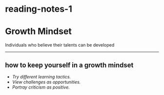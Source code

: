# reading-notes-1
# **Growth Mindset**
Individuals who believe their talents can be developed

---
## how to keep yourself in a growth mindset
*  *Try different learning tactics.*
*  *View challenges as opportunities.*
* *Portray criticism as positive.*
